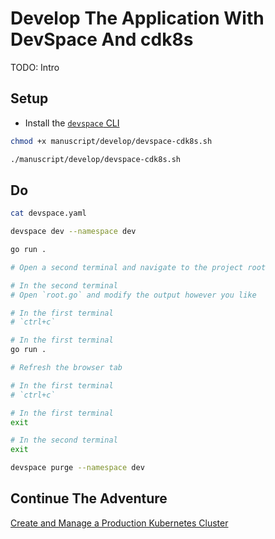 # Develop The Application With DevSpace And cdk8s

TODO: Intro

## Setup

* Install the [`devspace` CLI](https://devspace.sh/docs/getting-started/installation)

```bash
chmod +x manuscript/develop/devspace-cdk8s.sh

./manuscript/develop/devspace-cdk8s.sh
```

## Do

```bash
cat devspace.yaml

devspace dev --namespace dev

go run .

# Open a second terminal and navigate to the project root

# In the second terminal
# Open `root.go` and modify the output however you like

# In the first terminal
# `ctrl+c`

# In the first terminal
go run .

# Refresh the browser tab

# In the first terminal
# `ctrl+c`

# In the first terminal
exit

# In the second terminal
exit

devspace purge --namespace dev
```

## Continue The Adventure

[Create and Manage a Production Kubernetes Cluster](../cluster/README.md)